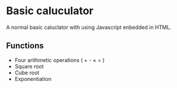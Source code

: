 # Basic caluculator  
A normal basic caluclator with using Javascript enbedded in HTML.
## Functions
- Four arithmetic operations ( + - × ÷ )
- Square root
- Cube root
- Exponentiation
